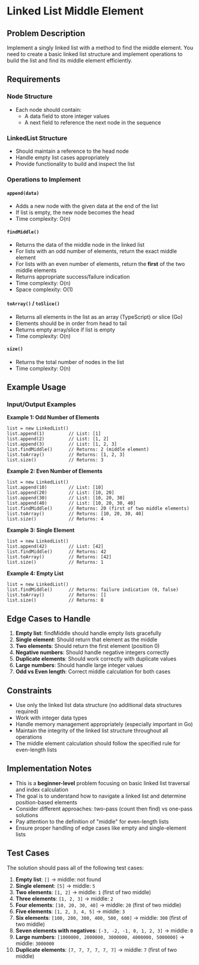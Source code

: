 # Linked List Middle Element

## Problem Description

Implement a singly linked list with a method to find the middle element. You need to create a basic linked list structure and implement operations to build the list and find its middle element efficiently.

## Requirements

### Node Structure
- Each node should contain:
  - A data field to store integer values
  - A next field to reference the next node in the sequence

### LinkedList Structure
- Should maintain a reference to the head node
- Handle empty list cases appropriately
- Provide functionality to build and inspect the list

### Operations to Implement

#### `append(data)`
- Adds a new node with the given data at the end of the list
- If list is empty, the new node becomes the head
- Time complexity: O(n)

#### `findMiddle()`
- Returns the data of the middle node in the linked list
- For lists with an odd number of elements, return the exact middle element
- For lists with an even number of elements, return the **first** of the two middle elements
- Returns appropriate success/failure indication
- Time complexity: O(n)
- Space complexity: O(1)

#### `toArray()` / `toSlice()`
- Returns all elements in the list as an array (TypeScript) or slice (Go)
- Elements should be in order from head to tail
- Returns empty array/slice if list is empty
- Time complexity: O(n)

#### `size()`
- Returns the total number of nodes in the list
- Time complexity: O(n)

## Example Usage

### Input/Output Examples

**Example 1: Odd Number of Elements**
```
list = new LinkedList()
list.append(1)         // List: [1]
list.append(2)         // List: [1, 2]
list.append(3)         // List: [1, 2, 3]
list.findMiddle()      // Returns: 2 (middle element)
list.toArray()         // Returns: [1, 2, 3]
list.size()            // Returns: 3
```

**Example 2: Even Number of Elements**
```
list = new LinkedList()
list.append(10)        // List: [10]
list.append(20)        // List: [10, 20]
list.append(30)        // List: [10, 20, 30]
list.append(40)        // List: [10, 20, 30, 40]
list.findMiddle()      // Returns: 20 (first of two middle elements)
list.toArray()         // Returns: [10, 20, 30, 40]
list.size()            // Returns: 4
```

**Example 3: Single Element**
```
list = new LinkedList()
list.append(42)        // List: [42]
list.findMiddle()      // Returns: 42
list.toArray()         // Returns: [42]
list.size()            // Returns: 1
```

**Example 4: Empty List**
```
list = new LinkedList()
list.findMiddle()      // Returns: failure indication (0, false)
list.toArray()         // Returns: []
list.size()            // Returns: 0
```

## Edge Cases to Handle

1. **Empty list**: findMiddle should handle empty lists gracefully
2. **Single element**: Should return that element as the middle
3. **Two elements**: Should return the first element (position 0)
4. **Negative numbers**: Should handle negative integers correctly
5. **Duplicate elements**: Should work correctly with duplicate values
6. **Large numbers**: Should handle large integer values
7. **Odd vs Even length**: Correct middle calculation for both cases

## Constraints

- Use only the linked list data structure (no additional data structures required)
- Work with integer data types
- Handle memory management appropriately (especially important in Go)
- Maintain the integrity of the linked list structure throughout all operations
- The middle element calculation should follow the specified rule for even-length lists

## Implementation Notes

- This is a **beginner-level** problem focusing on basic linked list traversal and index calculation
- The goal is to understand how to navigate a linked list and determine position-based elements
- Consider different approaches: two-pass (count then find) vs one-pass solutions
- Pay attention to the definition of "middle" for even-length lists
- Ensure proper handling of edge cases like empty and single-element lists

## Test Cases

The solution should pass all of the following test cases:

1. **Empty list**: `[]` → middle: not found
2. **Single element**: `[5]` → middle: `5`
3. **Two elements**: `[1, 2]` → middle: `1` (first of two middle)
4. **Three elements**: `[1, 2, 3]` → middle: `2`
5. **Four elements**: `[10, 20, 30, 40]` → middle: `20` (first of two middle)
6. **Five elements**: `[1, 2, 3, 4, 5]` → middle: `3`
7. **Six elements**: `[100, 200, 300, 400, 500, 600]` → middle: `300` (first of two middle)
8. **Seven elements with negatives**: `[-3, -2, -1, 0, 1, 2, 3]` → middle: `0`
9. **Large numbers**: `[1000000, 2000000, 3000000, 4000000, 5000000]` → middle: `3000000`
10. **Duplicate elements**: `[7, 7, 7, 7, 7, 7]` → middle: `7` (first of two middle)